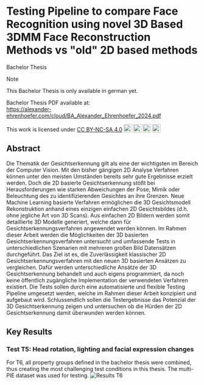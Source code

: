 # Testing Pipeline to compare Face Recognition using novel 3D Based 3DMM Face Reconstruction Methods vs "old" 2D based methods

Bachelor Thesis

> [!NOTE]
> This Bachelor Thesis is only available in german yet.

Bachelor Thesis PDF available at:<br> https://alexander-ehrenhoefer.com/cloud/BA_Alexander_Ehrenhoefer_2024.pdf

 <p xmlns:cc="http://creativecommons.org/ns#" >This work is licensed under <a href="https://creativecommons.org/licenses/by-nc-sa/4.0/?ref=chooser-v1" target="_blank" rel="license noopener noreferrer" style="display:inline-block;">CC BY-NC-SA 4.0<img style="height:22px!important;margin-left:3px;vertical-align:text-bottom;" src="https://mirrors.creativecommons.org/presskit/icons/cc.svg?ref=chooser-v1" alt=""><img style="height:22px!important;margin-left:3px;vertical-align:text-bottom;" src="https://mirrors.creativecommons.org/presskit/icons/by.svg?ref=chooser-v1" alt=""><img style="height:22px!important;margin-left:3px;vertical-align:text-bottom;" src="https://mirrors.creativecommons.org/presskit/icons/nc.svg?ref=chooser-v1" alt=""><img style="height:22px!important;margin-left:3px;vertical-align:text-bottom;" src="https://mirrors.creativecommons.org/presskit/icons/sa.svg?ref=chooser-v1" alt=""></a></p> 

## Abstract

Die Thematik der Gesichtserkennung gilt als eine der wichtigsten im Bereich der Computer
Vision. Mit den bisher gängigen 2D Analyse Verfahren können unter den meisten Umständen
bereits sehr gute Ergebnisse erzielt werden. Doch die 2D basierte Gesichtserkennung stößt
bei Herausforderungen wie starken Abweichungen der Pose, Mimik oder Beleuchtung des zu
identifizierenden Gesichtes an ihre Grenzen. Neue Machine Learning basierte Verfahren
ermöglichen die 3D Gesichtsmodell Rekonstruktion anhand eines einzigen einfachen 2D
Gesichtsbildes (d.h. ohne jegliche Art von 3D Scans). Aus einfachen 2D Bildern werden somit
detaillierte 3D Modelle generiert, welche dann für Gesichtserkennungsverfahren angewendet
werden können. Im Rahmen dieser Arbeit werden die Möglichkeiten der 3D basierten
Gesichtserkennungsverfahren untersucht und umfassende Tests in unterschiedlichen
Szenarien mit mehreren großen Bild Datensätzen durchgeführt. Das Ziel ist es, die
Zuverlässigkeit klassischer 2D Gesichtserkennungsverfahren mit den neuen 3D basierten
Ansätzen zu vergleichen. Dafür werden unterschiedliche Ansätze der 3D Gesichtserkennung
behandelt und auch eigens programmiert, da noch keine öffentlich zugängliche
Implementation der verwendeten Verfahren existiert. Die Tests sollen durch eine
automatisierte und flexible Testing Pipeline umgesetzt werden, welche im Rahmen dieser
Arbeit konzipiert und aufgebaut wird. Schlussendlich sollen die Testergebnisse das Potenzial
der 3D Gesichtserkennung zeigen und untersuchen ob die Hürden der 2D Gesichtserkennung
damit überwunden werden können.

## Key Results
### Test T5: Head rotation, lighting and facial expression changes
For T6, all property groups defined in the bachelor thesis were combined, thus creating the most challenging
test conditions in this thesis. The multi-PIE dataset was used for testing.
![Results T6](public_images/t5/MULTIPIE_accuracy_bars_byrotation_angle.png)